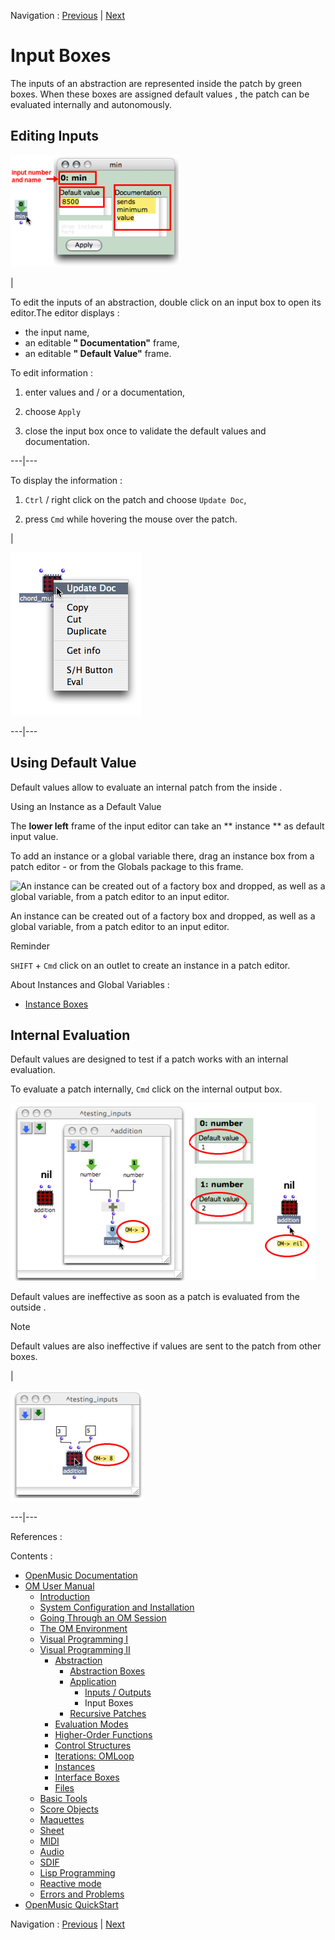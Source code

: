 Navigation : [Previous](AbsInOuts "page précédente\(Inputs /
Outputs\)") | [Next](Recursion "Next\(Recursive
Patches\)")



# Input Boxes

The inputs of an abstraction are represented inside the patch by green boxes.
When these boxes are assigned default values , the patch can be evaluated
internally and autonomously.

## Editing Inputs

![](../res/inputedit.png)

|

To edit the inputs of an abstraction, double click on an input box to open its
editor.The editor displays :

  * the input name,
  * an editable **" Documentation"** frame,
  * an editable **" Default Value"** frame.

To edit information :

  1. enter values and / or a documentation,

  2. choose `Apply`

  3. close the input box once to validate the default values and documentation.

  
  
---|---  
  
To display the information :

  1. `Ctrl` / right click on the patch and choose `Update Doc`,

  2. press `Cmd` while hovering the mouse over the patch. 

|

![](../res/input-update.png)  
  
---|---  
  
## Using Default Value

Default values allow to evaluate an internal patch from the inside .

Using an Instance as a Default Value

The **lower left** frame of the input editor can take an ** instance ** as
default input value.

To add an instance or a global variable there, drag an instance box from a
patch editor - or from the Globals package to this frame.

![An instance can be created out of a factory box and dropped, as well as a
global variable, from a patch editor to an input
editor.](../res/dropinstance3.png)

An instance can be created out of a factory box and dropped, as well as a
global variable, from a patch editor to an input editor.

Reminder

`SHIFT` \+ `Cmd` click on an outlet to create an instance in a patch editor.

About Instances and Global Variables :

  * [Instance Boxes](InstanceBoxes)

## Internal Evaluation

Default values are designed to test if a patch works with an internal
evaluation.

To evaluate a patch internally, `Cmd` click on the internal output box.

![](../res/evaldef.png)

Default values are ineffective as soon as a patch is  evaluated from the
outside .

Note

Default values are also ineffective if values are sent to the patch from other
boxes.

|

![](../res/evalpatchval.png)  
  
---|---  
  
References :

Contents :

  * [OpenMusic Documentation](OM-Documentation)
  * [OM User Manual](OM-User-Manual)
    * [Introduction](00-Contents)
    * [System Configuration and Installation](Installation)
    * [Going Through an OM Session](Goingthrough)
    * [The OM Environment](Environment)
    * [Visual Programming I](BasicVisualProgramming)
    * [Visual Programming II](AdvancedVisualProgramming)
      * [Abstraction](Abstraction)
        * [Abstraction Boxes](AbsBoxes)
        * [Application](AbsApplication)
          * [Inputs / Outputs](AbsInOuts)
          * Input Boxes
        * [Recursive Patches](Recursion)
      * [Evaluation Modes](EvalModes)
      * [Higher-Order Functions](HighOrder)
      * [Control Structures](Control)
      * [Iterations: OMLoop](OMLoop)
      * [Instances](Instances)
      * [Interface Boxes](InterfaceBoxes)
      * [Files](Files)
    * [Basic Tools](BasicObjects)
    * [Score Objects](ScoreObjects)
    * [Maquettes](Maquettes)
    * [Sheet](Sheet)
    * [MIDI](MIDI)
    * [Audio](Audio)
    * [SDIF](SDIF)
    * [Lisp Programming](Lisp)
    * [Reactive mode](Reactive)
    * [Errors and Problems](errors)
  * [OpenMusic QuickStart](QuickStart-Chapters)

Navigation : [Previous](AbsInOuts "page précédente\(Inputs /
Outputs\)") | [Next](Recursion "Next\(Recursive
Patches\)")

